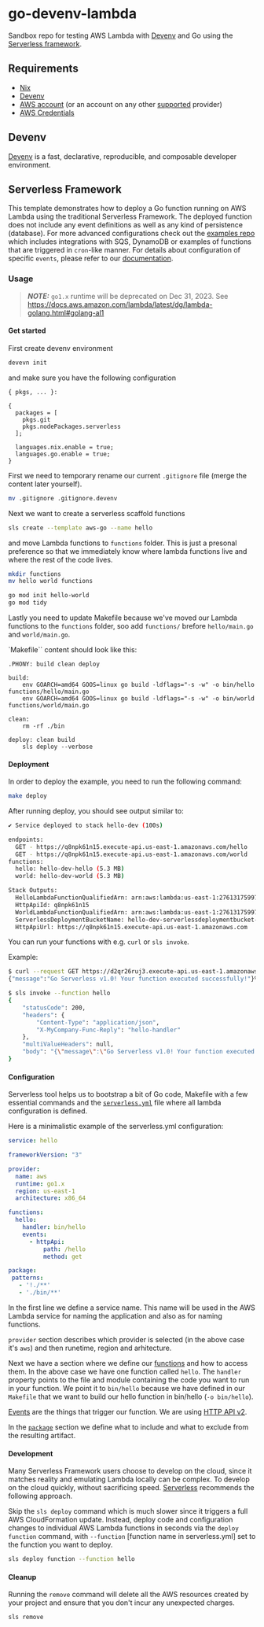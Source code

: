 # go-devenv-lambda
Sandbox repo for testing AWS Lambda with [Devenv](https://devenv.sh/getting-started/) and Go using the [Serverless framework](https://www.serverless.com/framework/docs).


## Requirements

- [Nix](https://nixos.org/download#download-nix)
- [Devenv](https://devenv.sh/getting-started/)
- [AWS account](https://aws.amazon.com/resources/create-account/) (or an account on any other [supported](https://www.serverless.com/framework/docs/providers) provider)
- [AWS Credentials]((https://docs.aws.amazon.com/cli/latest/userguide/cli-configure-files.html))

## Devenv

[Devenv](https://devenv.sh/) is a fast, declarative, reproducible, and composable developer environment.

## Serverless Framework

This template demonstrates how to deploy a Go function running on AWS Lambda using the traditional Serverless Framework. The deployed function does not include any event definitions as well as any kind of persistence (database). For more advanced configurations check out the [examples repo](https://github.com/serverless/examples/) which includes integrations with SQS, DynamoDB or examples of functions that are triggered in `cron`-like manner. For details about configuration of specific `events`, please refer to our [documentation](https://www.serverless.com/framework/docs/providers/aws/events/).

### Usage

> **_NOTE:_** `go1.x` runtime will be deprecated on Dec 31, 2023. See https://docs.aws.amazon.com/lambda/latest/dg/lambda-golang.html#golang-al1

#### Get started

First create devenv environment

```bash
devevn init
```

and make sure you have the following configuration

```
{ pkgs, ... }:

{
  packages = [
    pkgs.git
    pkgs.nodePackages.serverless
  ];

  languages.nix.enable = true;
  languages.go.enable = true;
}

```
First we need to temporary rename our current `.gitignore` file (merge the content
later yourself).

```bash
mv .gitignore .gitignore.devenv
```


Next we want to create a serverless scaffold functions

```bash
sls create --template aws-go --name hello
```

and move Lambda functions to `functions` folder. This is just a presonal preference so that
we immediately know where lambda functions live and where the rest of the code lives.

```bash
mkdir functions
mv hello world functions
```

```bash
go mod init hello-world
go mod tidy
```

Lastly you need to update Makefile because we've moved our Lambda functions to the
`functions` folder, soo add `functions/` brefore `hello/main.go` and `world/main.go`.

`Makefile`` content should look like this:

```
.PHONY: build clean deploy

build:
	env GOARCH=amd64 GOOS=linux go build -ldflags="-s -w" -o bin/hello functions/hello/main.go
	env GOARCH=amd64 GOOS=linux go build -ldflags="-s -w" -o bin/world functions/world/main.go

clean:
	rm -rf ./bin

deploy: clean build
	sls deploy --verbose

```
#### Deployment

In order to deploy the example, you need to run the following command:

```bash
make deploy
```

After running deploy, you should see output similar to:

```bash
✔ Service deployed to stack hello-dev (100s)

endpoints:
  GET - https://q8npk61n15.execute-api.us-east-1.amazonaws.com/hello
  GET - https://q8npk61n15.execute-api.us-east-1.amazonaws.com/world
functions:
  hello: hello-dev-hello (5.3 MB)
  world: hello-dev-world (5.3 MB)

Stack Outputs:
  HelloLambdaFunctionQualifiedArn: arn:aws:lambda:us-east-1:276131759979:function:hello-dev-hello:1
  HttpApiId: q8npk61n15
  WorldLambdaFunctionQualifiedArn: arn:aws:lambda:us-east-1:276131759979:function:hello-dev-world:1
  ServerlessDeploymentBucketName: hello-dev-serverlessdeploymentbucket-6uu8qfr899kr
  HttpApiUrl: https://q8npk61n15.execute-api.us-east-1.amazonaws.com
```

You can run your functions with e.g. `curl` or `sls invoke`.

Example:

```bash
$ curl --request GET https://d2qr26ruj3.execute-api.us-east-1.amazonaws.com/hello
{"message":"Go Serverless v1.0! Your function executed successfully!"}% 
```

```bash
$ sls invoke --function hello
{
    "statusCode": 200,
    "headers": {
        "Content-Type": "application/json",
        "X-MyCompany-Func-Reply": "hello-handler"
    },
    "multiValueHeaders": null,
    "body": "{\"message\":\"Go Serverless v1.0! Your function executed successfully!\"}"
}
```

#### Configuration

Serverless tool helps us to bootstrap a bit of Go code, Makefile with a few essential commands and the [`serverless.yml`](https://www.serverless.com/framework/docs/providers/aws/guide/serverless.yml) file where all lambda configuration is defined.


Here is a minimalistic example of the serverless.yml configuration:

```yaml
service: hello

frameworkVersion: "3"

provider:
  name: aws
  runtime: go1.x
  region: us-east-1
  architecture: x86_64

functions:
  hello:
    handler: bin/hello
    events:
      - httpApi:
          path: /hello
          method: get

package:
 patterns:
   - '!./**'
   - './bin/**'
```

In the first line we define a service name. This name will be used in the AWS Lambda service for naming the application and also as for naming functions.

`provider` section describes which provider is selected (in the above case it's `aws`) and then runetime, region and arhitecture.

Next we have a section where we define our [functions](https://www.serverless.com/framework/docs/providers/aws/guide/functions) and how to access them. In the above case we have one function called `hello`. The `handler` property points to the file and module containing the code you want to run in your function. We point it to `bin/hello` because we have defined in our `Makefile` that we want to build our hello function in bin/hello (`-o bin/hello`).

[Events](https://www.serverless.com/framework/docs/providers/aws/guide/events) are the things that trigger our function. We are using [HTTP API v2](https://www.serverless.com/framework/docs/providers/aws/events/http-api).

In the [`package`](https://www.serverless.com/framework/docs/providers/aws/guide/packaging) section we define what to include and what to exclude from the resulting artifact.

#### Development

Many Serverless Framework users choose to develop on the cloud, since it matches reality and emulating Lambda locally can be complex. To develop on the cloud quickly, without sacrificing speed. [Serverless](https://www.serverless.com/framework/docs/getting-started#developing-on-the-cloud) recommends the following approach.

Skip the `sls deploy` command which is much slower since it triggers a full AWS CloudFormation update. Instead, deploy code and configuration changes to individual AWS Lambda functions in seconds via the `deploy function` command, with `--function` [function name in serverless.yml] set to the function you want to deploy.

```bash
sls deploy function --function hello
```


#### Cleanup

Running the `remove` command will delete all the AWS resources created by your project and ensure that you don't incur any unexpected charges.

```bash
sls remove
```
